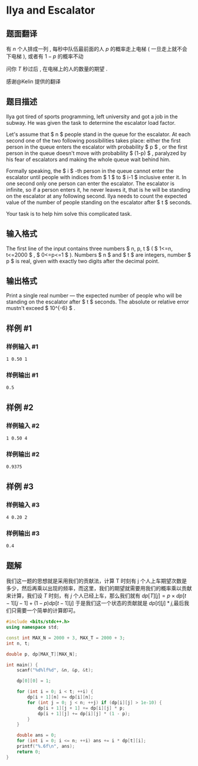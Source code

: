 # Ilya and Escalator

## 题面翻译

有 $n$ 个人排成一列 $,$ 每秒中队伍最前面的人 $p$ 的概率走上电梯 $($ 一旦走上就不会下电梯 $),$ 或者有 $1-p$ 的概率不动

问你 $T$ 秒过后 $,$ 在电梯上的人的数量的期望 $.$ 

感谢@Kelin 提供的翻译

## 题目描述

Ilya got tired of sports programming, left university and got a job in the subway. He was given the task to determine the escalator load factor.

Let's assume that $ n $ people stand in the queue for the escalator. At each second one of the two following possibilities takes place: either the first person in the queue enters the escalator with probability $ p $ , or the first person in the queue doesn't move with probability $ (1-p) $ , paralyzed by his fear of escalators and making the whole queue wait behind him.

Formally speaking, the $ i $ -th person in the queue cannot enter the escalator until people with indices from $ 1 $ to $ i-1 $ inclusive enter it. In one second only one person can enter the escalator. The escalator is infinite, so if a person enters it, he never leaves it, that is he will be standing on the escalator at any following second. Ilya needs to count the expected value of the number of people standing on the escalator after $ t $ seconds.

Your task is to help him solve this complicated task.

## 输入格式

The first line of the input contains three numbers $ n, p, t $ ( $ 1<=n, t<=2000 $ , $ 0<=p<=1 $ ). Numbers $ n $ and $ t $ are integers, number $ p $ is real, given with exactly two digits after the decimal point.

## 输出格式

Print a single real number — the expected number of people who will be standing on the escalator after $ t $ seconds. The absolute or relative error mustn't exceed $ 10^{-6} $ .

## 样例 #1

### 样例输入 #1

```
1 0.50 1
```

### 样例输出 #1

```
0.5
```

## 样例 #2

### 样例输入 #2

```
1 0.50 4
```

### 样例输出 #2

```
0.9375
```

## 样例 #3

### 样例输入 #3

```
4 0.20 2
```

### 样例输出 #3

```
0.4
```


## 题解
我们这一题的思想就是采用我们的贡献法，计算 T 时刻有 j 个人上车期望次数是多少，然后再乘以出现的频率，而这里，我们的期望就需要用我们的概率乘以贡献来计算，我们设 $T$ 时刻，有 $j$ 个人已经上车，那么我们就有 $dp[T][j]=p\times dp[t-1][j-1]+(1-p)dp[t-1][j]$
于是我们这一个状态的贡献就是 $dp[t][j]*j$,最后我们只需要一个简单的计算即可。

```cpp
#include <bits/stdc++.h>
using namespace std;

const int MAX_N = 2000 + 3, MAX_T = 2000 + 3;
int n, t;

double p, dp[MAX_T][MAX_N];

int main() {
    scanf("%d%lf%d", &n, &p, &t);

    dp[0][0] = 1;

    for (int i = 0; i < t; ++i) {
        dp[i + 1][n] += dp[i][n];
        for (int j = 0; j < n; ++j) if (dp[i][j] > 1e-10) {
            dp[i + 1][j + 1] += dp[i][j] * p;
            dp[i + 1][j] += dp[i][j] * (1 - p);
        }
    }

    double ans = 0;
    for (int i = 0; i <= n; ++i) ans += i * dp[t][i];
    printf("%.6f\n", ans);
    return 0;
}
```